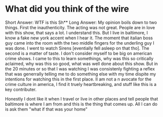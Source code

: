 # What did you think of the wire
Short Answer: WTF is this Sh**
Long Answer: My opinion boils down to two things. First the inauthenticity.  The acting was not great. People are in love with this show, that says a lot.  I understand this. But I live in baltimore, I know a fake new york accent when I hear it.  The moment that italian boss guy came into the room with the two middle fingers for the underling guy I was done.  I went to watch Sirens [eventially fell asleep on that tho].  The second is a matter of taste. I don't consider myself to be big on american crime shows.  I came to this to learn somethings, why was this so critically aclaimed, why was this so good, what was well done about this show.  But in the 20 minutes or so that I was watching I was consistenly fighting a reflex that was generrally telling me to do something else with my time dispite my intentions for watching this in the first place.  II am not a n avocate for the crime culture in america, I find it truely heartbreaking, and stuff like this is a key contributer.  

Honestly I dont like it when I travel or live in other places and tell people that baltimore is where I am from and this is the thing that comes up.  All I can do is ask them "what if that was your home"
